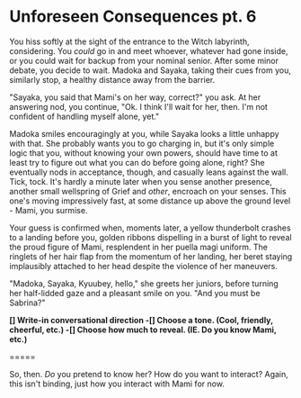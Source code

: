 # Unforeseen Consequences pt. 6

You hiss softly at the sight of the entrance to the Witch labyrinth, considering. You *could* go in and meet whoever, whatever had gone inside, or you could wait for backup from your nominal senior. After some minor debate, you decide to wait. Madoka and Sayaka, taking their cues from you, similarly stop, a healthy distance away from the barrier.

"Sayaka, you said that Mami's on her way, correct?" you ask. At her answering nod, you continue, "Ok. I think I'll wait for her, then. I'm not confident of handling myself alone, yet."

Madoka smiles encouragingly at you, while Sayaka looks a little unhappy with that. She probably wants you to go charging in, but it's only simple logic that you, without knowing your own powers, should have time to at least try to figure out what you can do before going alone, right? She eventually nods in acceptance, though, and casually leans against the wall.
Tick, tock.
It's hardly a minute later when you sense another presence, another small wellspring of Grief and *other*, encroach on your senses. This one's moving impressively fast, at some distance up above the ground level - Mami, you surmise.

Your guess is confirmed when, moments later, a yellow thunderbolt crashes to a landing before you, golden ribbons dispelling in a burst of light to reveal the proud figure of Mami, resplendent in her puella magi uniform. The ringlets of her hair flap from the momentum of her landing, her beret staying implausibly attached to her head despite the violence of her maneuvers.

"Madoka, Sayaka, Kyuubey, hello," she greets her juniors, before turning her half-lidded gaze and a pleasant smile on you. "And you must be Sabrina?"

**\[] Write-in conversational direction
-\[] Choose a tone. (Cool, friendly, cheerful, etc.)
-\[] Choose how much to reveal. (IE. Do you know Mami, etc.)**

\=====​

So, then. *Do* you pretend to know her? How do you want to interact? Again, this isn't binding, just how you interact with Mami for now.
